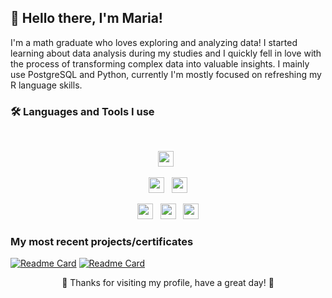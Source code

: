 ## 👋 Hello there, I'm Maria!

I'm a math graduate who loves exploring and analyzing data! I started learning about data analysis during my studies and I quickly fell in love with the process of transforming complex data into valuable insights. I mainly use PostgreSQL and Python, currently I'm mostly focused on refreshing my R language skills.

<h3> 🛠️ Languages and Tools I use </h3>

<br>

<p  align="center">

<img src="https://img.shields.io/badge/python-3670A0?style=for-the-badge&logo=python&logoColor=ffdd54" height="25">
  &nbsp;
</p>  
<p  align="center">

<img src="https://img.shields.io/badge/PostgreSQL-316192?style=for-the-badge&logo=postgresql&logoColor=white" height="25">
&nbsp;

<img src="https://img.shields.io/badge/Pandas-2C2D72?style=for-the-badge&logo=pandas&logoColor=white" height="25">
  
</p>
<p align="center">

<img src="https://img.shields.io/badge/Numpy-777BB4?style=for-the-badge&logo=numpy&logoColor=white" height="25">
&nbsp;
  <img src="https://img.shields.io/badge/R-276DC3?style=for-the-badge&logo=r&logoColor=white" height="25">
&nbsp;
  <img src="https://img.shields.io/badge/Matplotlib-%23ffffff.svg?style=for-the-badge&logo=Matplotlib&logoColor=black" height="25">

</p>

<h3> My most recent projects/certificates </h3>


[![Readme Card](https://github-readme-stats.vercel.app/api/pin/?username=m-ressel&repo=Scientific-Computing-with-Python)](https://github.com/m-ressel/Scientific-Computing-with-Python)
[![Readme Card](https://github-readme-stats.vercel.app/api/pin/?username=m-ressel&repo=8-Week-SQL-Challenge)](https://github.com/m-ressel/8-Week-SQL-Challenge)


<div align="center">
  🌟 Thanks for visiting my profile, have a great day! 🌟 <br/>
</div>

